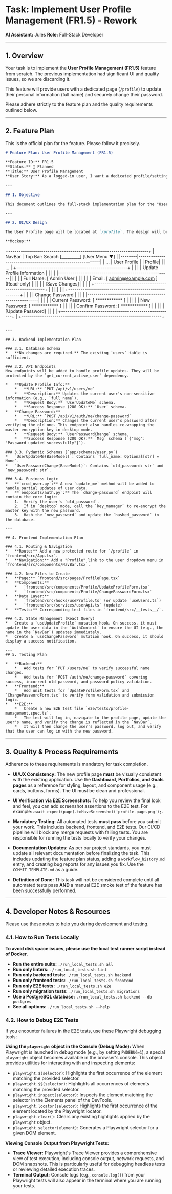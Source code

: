 # Task: Implement User Profile Management (FR1.5) - Rework

**AI Assistant:** Jules
**Role:** Full-Stack Developer

---

## 1. Overview

Your task is to implement the **User Profile Management (FR1.5)** feature from scratch. The previous implementation had significant UI and quality issues, so we are discarding it.

This feature will provide users with a dedicated page (`/profile`) to update their personal information (full name) and securely change their password.

Please adhere strictly to the feature plan and the quality requirements outlined below.

---

## 2. Feature Plan

This is the official plan for the feature. Please follow it precisely.

```markdown
# Feature Plan: User Profile Management (FR1.5)

**Feature ID:** FR1.5
**Status:** 📝 Planned
**Title:** User Profile Management
**User Story:** As a logged-in user, I want a dedicated profile/settings page where I can update my personal information and change my password, so that I can manage my own account details securely.

---

## 1. Objective

This document outlines the full-stack implementation plan for the "User Profile" feature. The goal is to provide a clean, intuitive, and secure interface for users to manage their own account details, specifically updating their name and changing their password. This plan replaces a previous, lower-quality implementation.

---

## 2. UI/UX Design

The User Profile page will be located at `/profile`. The design will be clean and consistent with the existing application aesthetic, using cards to separate distinct functions.

**Mockup:**
```
+--------------------------------------------------------------------+
| NavBar | Top Bar: Search [_________] [User Menu ▼]                 |
|--------|-----------------------------------------------------------|
| ...    |  User Profile                                             |
| Profile|                                                           |
| ...    |  +------------------------------------------------------+ |
|        |  | Update Profile Information                           | |
|        |  |------------------------------------------------------| |
|        |  | Full Name: [ Admin User          ]                   | |
|        |  | Email:     [ admin@example.com  ] (Read-only)       | |
|        |  |                                      [Save Changes]  | |
|        |  +------------------------------------------------------+ |
|        |                                                           |
|        |  +------------------------------------------------------+ |
|        |  | Change Password                                      | |
|        |  |------------------------------------------------------| |
|        |  | Current Password: [ ************ ]                   | |
|        |  | New Password:     [ ************ ]                   | |
|        |  | Confirm Password: [ ************ ]                   | |
|        |  |                                   [Update Password]  | |
|        |  +------------------------------------------------------+ |
+--------------------------------------------------------------------+
```

---

## 3. Backend Implementation Plan

### 3.1. Database Schema
*   **No changes are required.** The existing `users` table is sufficient.

### 3.2. API Endpoints
New endpoints will be added to handle profile updates. They will be protected by the `get_current_active_user` dependency.

*   **Update Profile Info:**
    *   **URL:** `PUT /api/v1/users/me`
    *   **Description:** Updates the current user's non-sensitive information (e.g., `full_name`).
    *   **Request Body:** `UserUpdateMe` schema.
    *   **Success Response (200 OK):** `User` schema.
*   **Change Password:**
    *   **URL:** `POST /api/v1/auth/me/change-password`
    *   **Description:** Changes the current user's password after verifying the old one. This endpoint also handles re-wrapping the master encryption key in desktop mode.
    *   **Request Body:** `UserPasswordChange` schema.
    *   **Success Response (200 OK):** `Msg` schema (`{"msg": "Password updated successfully"}`).

### 3.3. Pydantic Schemas (`app/schemas/user.py`)
*   `UserUpdateMe(BaseModel)`: Contains `full_name: Optional[str] = None`.
*   `UserPasswordChange(BaseModel)`: Contains `old_password: str` and `new_password: str`.

### 3.4. Business Logic
*   **`crud_user.py`:** A new `update_me` method will be added to handle partial updates of user data.
*   **`endpoints/auth.py`:** The `change-password` endpoint will contain the core logic:
    1.  Verify the user's `old_password`.
    2.  If in `desktop` mode, call the `key_manager` to re-encrypt the master key with the new password.
    3.  Hash the `new_password` and update the `hashed_password` in the database.

---

## 4. Frontend Implementation Plan

### 4.1. Routing & Navigation
*   **Route:** Add a new protected route for `/profile` in `frontend/src/App.tsx`.
*   **Navigation:** Add a "Profile" link to the user dropdown menu in `frontend/src/components/NavBar.tsx`.

### 4.2. New Files to Create
*   **Page:** `frontend/src/pages/ProfilePage.tsx`
*   **Components:**
    *   `frontend/src/components/Profile/UpdateProfileForm.tsx`
    *   `frontend/src/components/Profile/ChangePasswordForm.tsx`
*   **Data Layer:**
    *   `frontend/src/hooks/useProfile.ts` (or update `useUsers.ts`)
    *   `frontend/src/services/userApi.ts` (update)
*   **Tests:** Corresponding test files in `frontend/src/__tests__/`.

### 4.3. State Management (React Query)
*   Create a `useUpdateProfile` mutation hook. On success, it must update the user data in the `AuthContext` to ensure the UI (e.g., the name in the `NavBar`) updates immediately.
*   Create a `useChangePassword` mutation hook. On success, it should display a success notification.

---
## 5. Testing Plan

*   **Backend:**
    *   Add tests for `PUT /users/me` to verify successful name changes.
    *   Add tests for `POST /auth/me/change-password` covering success, incorrect old password, and password policy validation.
*   **Frontend:**
    *   Add unit tests for `UpdateProfileForm.tsx` and `ChangePasswordForm.tsx` to verify form validation and submission logic.
*   **E2E:**
    *   Create a new E2E test file `e2e/tests/profile-management.spec.ts`.
    *   The test will log in, navigate to the profile page, update the user's name, and verify the change is reflected in the `NavBar`.
    *   It will then change the user's password, log out, and verify that the user can log in with the new password.
```

---

## 3. Quality & Process Requirements

Adherence to these requirements is mandatory for task completion.

*   **UI/UX Consistency:** The new profile page **must** be visually consistent with the existing application. Use the **Dashboard, Portfolios, and Goals pages** as a reference for styling, layout, and component usage (e.g., cards, buttons, forms). The UI must be clean and professional.

*   **UI Verification via E2E Screenshots:** To help you review the final look and feel, you can add screenshot assertions to the E2E test. For example: `await expect(page).toHaveScreenshot('profile-page.png');`.

*   **Mandatory Testing:** All automated tests **must pass** before you submit your work. This includes backend, frontend, and E2E tests. Our CI/CD pipeline will block any merge requests with failing tests. You are responsible for running the tests locally to verify your changes.

*   **Documentation Updates:** As per our project standards, you must update all relevant documentation before finalizing the task. This includes updating the feature plan status, adding a `workflow_history.md` entry, and creating bug reports for any issues you fix. Use the `COMMIT_TEMPLATE.md` as a guide.

*   **Definition of Done:** This task will not be considered complete until all automated tests pass **AND** a manual E2E smoke test of the feature has been successfully performed.

---

## 4. Developer Notes & Resources

Please use these notes to help you during development and testing.

### 4.1. How to Run Tests Locally

**To avoid disk space issues, please use the local test runner script instead of Docker.**

*   **Run the entire suite:** `./run_local_tests.sh all`
*   **Run only linters:** `./run_local_tests.sh lint`
*   **Run only backend tests:** `./run_local_tests.sh backend`
*   **Run only frontend tests:** `./run_local_tests.sh frontend`
*   **Run only E2E tests:** `./run_local_tests.sh e2e`
*   **Run only migration tests:** `./run_local_tests.sh migrations`
*   **Use a PostgreSQL database:** `./run_local_tests.sh backend --db postgres`
*   **See all options:** `./run_local_tests.sh --help`

### 4.2. How to Debug E2E Tests

If you encounter failures in the E2E tests, use these Playwright debugging tools:

**Using the `playwright` object in the Console (Debug Mode):**
When Playwright is launched in debug mode (e.g., by setting `PWDEBUG=1`), a special `playwright` object becomes available in the browser's console. This object provides utilities for interacting with and inspecting elements:

*   `playwright.$(selector)`: Highlights the first occurrence of the element matching the provided selector.
*   `playwright.$$(selector)`: Highlights all occurrences of elements matching the provided selector.
*   `playwright.inspect(selector)`: Inspects the element matching the selector in the Elements panel of the DevTools.
*   `playwright.locator(selector)`: Highlights the first occurrence of the element located by the Playwright locator.
*   `playwright.clear()`: Clears any existing highlights applied by the `playwright` object.
*   `playwright.selector(element)`: Generates a Playwright selector for a given DOM element.

**Viewing Console Output from Playwright Tests:**

*   **Trace Viewer:** Playwright's Trace Viewer provides a comprehensive view of test execution, including console output, network requests, and DOM snapshots. This is particularly useful for debugging headless tests or reviewing detailed execution traces.
*   **Terminal Output:** Console logs (e.g., `console.log()`) from your Playwright tests will also appear in the terminal where you are running your tests.